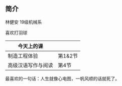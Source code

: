 ## **简介**

林健安 19级机械系

喜欢打羽球

| 今天上的课         |         |
| ------------------ | ------- |
| 制造工程体验       | 第1&2节 |
| 高级汉语写作与阅读 | 第4节   |

最喜欢的一句话：人生就像心电图，一帆风顺的话就死了。

